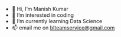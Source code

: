 - 👋 Hi, I’m Manish Kumar
- 👀 I’m interested in coding
- 🌱 I’m currently learning Data Science
- 📫 email me on blteamservice@gmail.com

<!---
blteamservices/blteamservices is a ✨ special ✨ repository because its `README.md` (this file) appears on your GitHub profile.
You can click the Preview link to take a look at your changes.
--->
